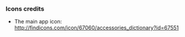 ### Icons credits
* The main app icon: http://findicons.com/icon/67060/accessories_dictionary?id=67551